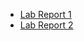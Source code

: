 - [Lab Report 1](./lab-report-1/lab-report-1-week-0.md)
- [Lab Report 2](./lab-report-2/lab-report-2.md)
